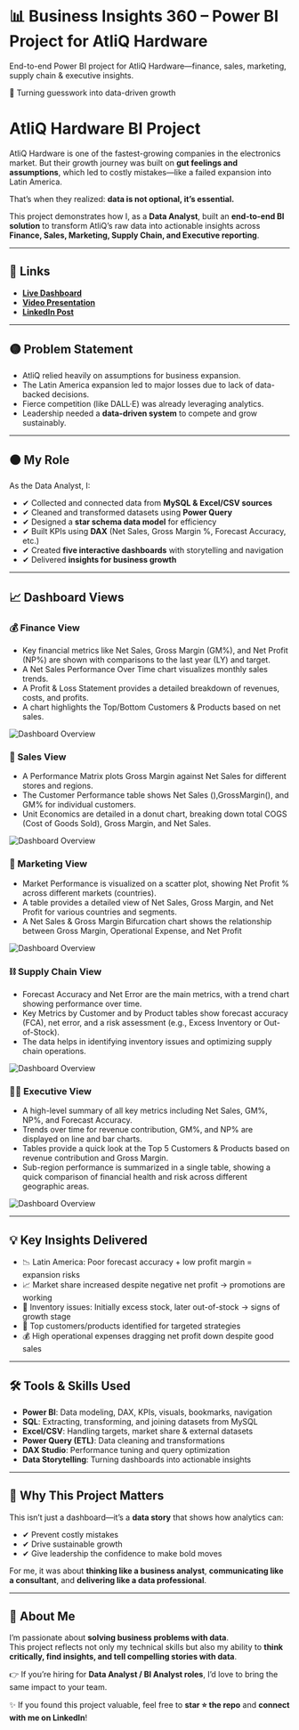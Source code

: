 # 📊 Business Insights 360 – Power BI Project for AtliQ Hardware
End-to-end Power BI project for AtliQ Hardware—finance, sales, marketing, supply chain &amp; executive insights.

🚀 Turning guesswork into data-driven growth

# AtliQ Hardware BI Project

AtliQ Hardware is one of the fastest-growing companies in the electronics market. But their growth journey was built on **gut feelings and assumptions**, which led to costly mistakes—like a failed expansion into Latin America.

That’s when they realized: **data is not optional, it’s essential.**

This project demonstrates how I, as a **Data Analyst**, built an **end-to-end BI solution** to transform AtliQ’s raw data into actionable insights across **Finance, Sales, Marketing, Supply Chain, and Executive reporting**.

---

## 🔗 Links

- **[Live Dashboard](https://app.powerbi.com/view?r=eyJrIjoiZWNlODYyYTgtZmZkYy00N2YwLWFiMTQtMWVkMmE2YmNhOWJhIiwidCI6ImM2ZTU0OWIzLTVmNDUtNDAzMi1hYWU5LWQ0MjQ0ZGM1YjJjNCJ9)**  
- **[Video Presentation](https://youtu.be/WRrv7kwbcxg?si=ikZVAdNYX-81SOQ_)**  
- **[LinkedIn Post](https://www.linkedin.com/posts/thiruvariyamuthu_business-insights-360-activity-7375725307422691329-jePr?utm_source=share&utm_medium=member_desktop&rcm=ACoAAEPY-yABJ40C9UnUqbX3G-jiPZWpYugDDJk)**  

---

## 🟡 Problem Statement

- AtliQ relied heavily on assumptions for business expansion.  
- The Latin America expansion led to major losses due to lack of data-backed decisions.  
- Fierce competition (like DALL·E) was already leveraging analytics.  
- Leadership needed a **data-driven system** to compete and grow sustainably.

---

## 🟠 My Role

As the Data Analyst, I:  
- ✔ Collected and connected data from **MySQL & Excel/CSV sources**  
- ✔ Cleaned and transformed datasets using **Power Query**  
- ✔ Designed a **star schema data model** for efficiency  
- ✔ Built KPIs using **DAX** (Net Sales, Gross Margin %, Forecast Accuracy, etc.)  
- ✔ Created **five interactive dashboards** with storytelling and navigation  
- ✔ Delivered **insights for business growth**

---

## 📈 Dashboard Views

### 💰 Finance View
- Key financial metrics like Net Sales, Gross Margin (GM%), and Net Profit (NP%) are shown with comparisons to the last year (LY) and target. 
- A Net Sales Performance Over Time chart visualizes monthly sales trends. 
- A Profit & Loss Statement provides a detailed breakdown of revenues, costs, and profits.
- A chart highlights the Top/Bottom Customers & Products based on net sales.
  
![Dashboard Overview](https://github.com/Thiruvariyamuthu/Business-Insights-360-Power-BI-Project-for-AtliQ-Hardware/blob/main/Finance%20View.png)

### 🤝 Sales View
- A Performance Matrix plots Gross Margin against Net Sales for different stores and regions.
- The Customer Performance table shows Net Sales (),GrossMargin(), and GM% for individual customers.
- Unit Economics are detailed in a donut chart, breaking down total COGS (Cost of Goods Sold), Gross Margin, and Net Sales. 

![Dashboard Overview](https://github.com/Thiruvariyamuthu/Business-Insights-360-Power-BI-Project-for-AtliQ-Hardware/blob/main/Sales%20View.png)

### 📣 Marketing View
- Market Performance is visualized on a scatter plot, showing Net Profit % across different markets (countries).
- A table provides a detailed view of Net Sales, Gross Margin, and Net Profit for various countries and segments. 
- A Net Sales & Gross Margin Bifurcation chart shows the relationship between Gross Margin, Operational Expense, and Net Profit
  
![Dashboard Overview](https://github.com/Thiruvariyamuthu/Business-Insights-360-Power-BI-Project-for-AtliQ-Hardware/blob/main/Marketing%20View.png)

### ⛓️ Supply Chain View
- Forecast Accuracy and Net Error are the main metrics, with a trend chart showing performance over time.
- Key Metrics by Customer and by Product tables show forecast accuracy (FCA), net error, and a risk assessment (e.g., Excess Inventory or Out-of-Stock).  
- The data helps in identifying inventory issues and optimizing supply chain operations.

![Dashboard Overview](https://github.com/Thiruvariyamuthu/Business-Insights-360-Power-BI-Project-for-AtliQ-Hardware/blob/main/Supply%20Chain%20View.png)

### 🧑‍💼 Executive View
- A high-level summary of all key metrics including Net Sales, GM%, NP%, and Forecast Accuracy.
- Trends over time for revenue contribution, GM%, and NP% are displayed on line and bar charts. 
- Tables provide a quick look at the Top 5 Customers & Products based on revenue contribution and Gross Margin.
- Sub-region performance is summarized in a single table, showing a quick comparison of financial health and risk across different geographic areas.

![Dashboard Overview](https://github.com/Thiruvariyamuthu/Business-Insights-360-Power-BI-Project-for-AtliQ-Hardware/blob/main/Executive%20View.png)

---

## 💡 Key Insights Delivered

- 📉 Latin America: Poor forecast accuracy + low profit margin = expansion risks  
- 📈 Market share increased despite negative net profit → promotions are working  
- 🏬 Inventory issues: Initially excess stock, later out-of-stock → signs of growth stage  
- 🎯 Top customers/products identified for targeted strategies  
- 💰 High operational expenses dragging net profit down despite good sales  

---

## 🛠 Tools & Skills Used

- **Power BI**: Data modeling, DAX, KPIs, visuals, bookmarks, navigation  
- **SQL**: Extracting, transforming, and joining datasets from MySQL  
- **Excel/CSV**: Handling targets, market share & external datasets  
- **Power Query (ETL)**: Data cleaning and transformations
- **DAX Studio**: Performance tuning and query optimization  
- **Data Storytelling**: Turning dashboards into actionable insights  

---

## 🌟 Why This Project Matters

This isn’t just a dashboard—it’s a **data story** that shows how analytics can:  
- ✔ Prevent costly mistakes  
- ✔ Drive sustainable growth  
- ✔ Give leadership the confidence to make bold moves  

For me, it was about **thinking like a business analyst**, **communicating like a consultant**, and **delivering like a data professional**.

---

## 🙋 About Me

I’m passionate about **solving business problems with data**.  
This project reflects not only my technical skills but also my ability to **think critically, find insights, and tell compelling stories with data**.

👉 If you’re hiring for **Data Analyst / BI Analyst roles**, I’d love to bring the same impact to your team.

✨ If you found this project valuable, feel free to **star ⭐ the repo** and **connect with me on LinkedIn**!
